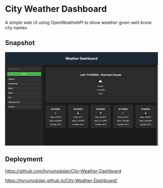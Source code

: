 # City Weather Dashboard
A simple web UI using OpenWeatheAPI to show weather given well-know city names

## Snapshot
![Screenshot of Website](./assets/Weather%20Dashboard.jpeg)

## Deployment
https://github.com/hyrumsdolan/City-Weather-Dashboard

https://hyrumsdolan.github.io/City-Weather-Dashboard/
